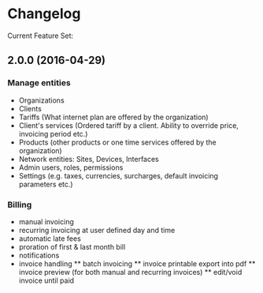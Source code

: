 # Changelog

Current Feature Set:

## 2.0.0 (2016-04-29)

### Manage entities

* Organizations
* Clients
* Tariffs (What internet plan are offered by the organization)
* Client's services (Ordered tariff by a client. Ability to override price, invoicing period etc.)
* Products (other products or one time services offered by the organization)
* Network entities: Sites, Devices, Interfaces
* Admin users, roles, permissions
* Settings (e.g. taxes, currencies, surcharges, default invoicing parameters etc.)

### Billing
* manual invoicing
* recurring invoicing at user defined day and time
* automatic late fees
* proration of first & last month bill
* notifications
* invoice handling
** batch invoicing
** invoice printable export into pdf
** invoice preview (for both manual and recurring invoices)
** edit/void invoice until paid


